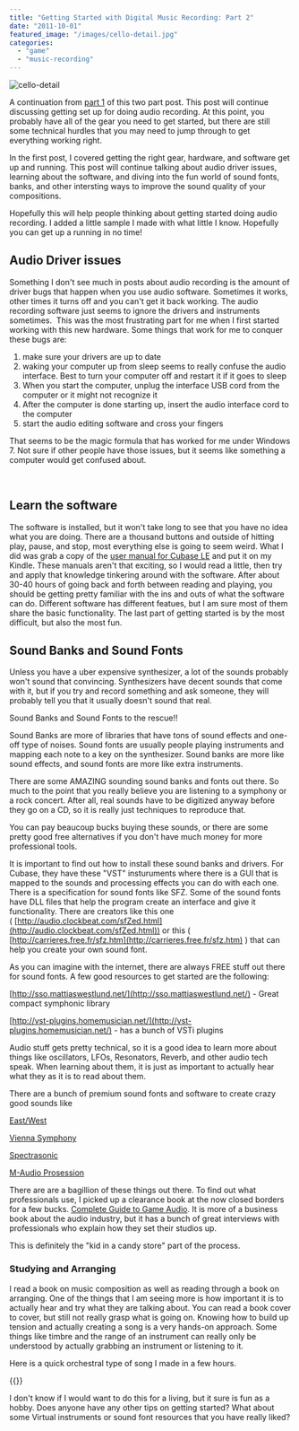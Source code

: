 ```yaml
---
title: "Getting Started with Digital Music Recording: Part 2"
date: "2011-10-01"
featured_image: "/images/cello-detail.jpg"
categories: 
  - "game"
  - "music-recording"
---
```


![](/images/cello-detail.jpg "cello-detail")

A continuation from [part 1](http://blog.scottpetrovic.com/2011/09/getting-started-with-digital-music-recording-part-1/ "Getting started with digital music recording: Part 1") of this two part post. This post will continue discussing getting set up for doing audio recording. At this point, you probably have all of the gear you need to get started, but there are still some technical hurdles that you may need to jump through to get everything working right.

In the first post, I covered getting the right gear, hardware, and software get up and running. This post will continue talking about audio driver issues, learning about the software, and diving into the fun world of sound fonts, banks, and other intersting ways to improve the sound quality of your compositions.

Hopefully this will help people thinking about getting started doing audio recording. I added a little sample I made with what little I know. Hopefully you can get up a running in no time!

## Audio Driver issues

Something I don't see much in posts about audio recording is the amount of driver bugs that happen when you use audio software. Sometimes it works, other times it turns off and you can't get it back working. The audio recording software just seems to ignore the drivers and instruments sometimes.  This was the most frustrating part for me when I first started working with this new hardware. Some things that work for me to conquer these bugs are:

1. make sure your drivers are up to date
2. waking your computer up from sleep seems to really confuse the audio interface. Best to turn your computer off and restart it if it goes to sleep
3. When you start the computer, unplug the interface USB cord from the computer or it might not recognize it
4. After the computer is done starting up, insert the audio interface cord to the computer
5. start the audio editing software and cross your fingers

That seems to be the magic formula that has worked for me under Windows 7. Not sure if other people have those issues, but it seems like something a computer would get confused about.

 

## Learn the software

The software is installed, but it won't take long to see that you have no idea what you are doing. There are a thousand buttons and outside of hitting play, pause, and stop, most everything else is going to seem weird. What I did was grab a copy of the [user manual for Cubase LE](ftp://ftp.steinberg.net/Download/Cubase_LE_1/Docs_English/Operation_Manual.pdf) and put it on my Kindle. These manuals aren't that exciting, so I would read a little, then try and apply that knowledge tinkering around with the software. After about 30-40 hours of going back and forth between reading and playing, you should be getting pretty familiar with the ins and outs of what the software can do. Different software has different featues, but I am sure most of them share the basic functionality. The last part of getting started is by the most difficult, but also the most fun.

## Sound Banks and Sound Fonts

Unless you have a uber expensive synthesizer, a lot of the sounds probably won't sound that convincing. Synthesizers have decent sounds that come with it, but if you try and record something and ask someone, they will probably tell you that it usually doesn't sound that real.

Sound Banks and Sound Fonts to the rescue!!

Sound Banks are more of libraries that have tons of sound effects and one-off type of noises. Sound fonts are usually people playing instruments and mapping each note to a key on the synthesizer. Sound banks are more like sound effects, and sound fonts are more like extra instruments.

There are some AMAZING sounding sound banks and fonts out there. So much to the point that you really believe you are listening to a symphony or a rock concert. After all, real sounds have to be digitized anyway before they go on a CD, so it is really just techniques to reproduce that.

You can pay beaucoup bucks buying these sounds, or there are some pretty good free alternatives if you don't have much money for more professional tools.

It is important to find out how to install these sound banks and drivers. For Cubase, they have these "VST" insturuments where there is a GUI that is mapped to the sounds and processing effects you can do with each one. There is a specification for sound fonts like SFZ. Some of the sound fonts have DLL files that help the program create an interface and give it functionality. There are creators like this one ( [http://audio.clockbeat.com/sfZed.html](http://audio.clockbeat.com/sfZed.html)) or this ( [http://carrieres.free.fr/sfz.htm](http://carrieres.free.fr/sfz.htm) ) that can help you create your own sound font.

As you can imagine with the internet, there are always FREE stuff out there for sound fonts. A few good resources to get started are the following:

[http://sso.mattiaswestlund.net/](http://sso.mattiaswestlund.net/) - Great compact symphonic library

[http://vst-plugins.homemusician.net/](http://vst-plugins.homemusician.net/) - has a bunch of VSTi plugins

Audio stuff gets pretty technical, so it is a good idea to learn more about things like oscillators, LFOs, Resonators, Reverb, and other audio tech speak. When learning about them, it is just as important to actually hear what they as it is to read about them.

There are a bunch of premium sound fonts and software to create crazy good sounds like

[East/West](http://www.soundsonline.com/)

[Vienna Symphony](http://www.vsl.co.at/en/211/1343/1344/950.vsl)

[Spectrasonic](http://www.spectrasonics.net/index.php)

[M-Audio Prosession](http://www.m-audio.com/index.php?ID=prosessions&do=products.family)

There are are a bagillion of these things out there. To find out what professionals use, I picked up a clearance book at the now closed borders for a few bucks. [Complete Guide to Game Audio](http://www.amazon.com/Complete-Guide-Game-Audio-Second/dp/0240810740/ref=sr_1_1?ie=UTF8&qid=1317476751&sr=8-1). It is more of a business book about the audio industry, but it has a bunch of great interviews with professionals who explain how they set their studios up.

This is definitely the "kid in a candy store" part of the process.

### Studying and Arranging

I read a book on music composition as well as reading through a book on arranging. One of the things that I am seeing more is how important it is to actually hear and try what they are talking about. You can read a book cover to cover, but still not really grasp what is going on. Knowing how to build up tension and actually creating a song is a very hands-on approach. Some things like timbre and the range of an instrument can really only be understood by actually grabbing an instrument or listening to it.

Here is a quick orchestral type of song I made in a few hours.


{{<audio-player src="/audio/sabers-edge-study.mp3" >}}

I don't know if I would want to do this for a living, but it sure is fun as a hobby. Does anyone have any other tips on getting started? What about some Virtual instruments or sound font resources that you have really liked?

